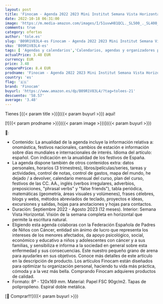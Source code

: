 ```yaml
---
layout: post
title: 'Finocam - Agenda 2022 2023 Mini Institut Semana Vista Horizontal Septiembre 2022 - Agosto 2023  12 meses  Libre Español'
date: 2022-10-18 06:31:00
image: 'https://m.media-amazon.com/images/I/51uvwH81QCL._SL500_._SL400_.jpg'
comments: true
category: ofertas
author: 'tole.es'
slug: 'B09R1V83L4-es Finocam - Agenda 2022 2023 Mini Institut Semana Vista...'
sku: 'B09R1V83L4-es'
tags: [ 'Agendas y calendarios','Calendarios, agendas y organizadores personales','Oficina y papelería','finocam','🇪🇸', ]
actualPrice: 3.48 EUR
currency: EUR
price: 3.48
comparePrice: 8.4 EUR
prodname: 'Finocam - Agenda 2022 2023 Mini Institut Semana Vista Horizontal Septiembre 2022 - Agosto 2023  12 meses  Libre Español'
country: 'es'
flag: '🇪🇸'
brand: 'Finocam'
buyurl: 'https://www.amazon.es/dp/B09R1V83L4/?tag=tolees-21'
descuento: '58.57'
average: '3.48'
---
```


Tienes [{{< param title >}}]({{< param buyurl >}}) aqui!

[![{{< param prodname >}}]({{< param image >}})]({{< param buyurl >}})

🔎:

- Contenido: La anualidad de la agenda incluye la información relativa a: onomástica, festivos nacionales, cambios de estación e información sobre días mundiales e internacionales de interés. Idioma del artículo: español. Con indicación en la anualidad de los festivos de España.
- La agenda dispone también de otros contenidos extra: datos personales, horarios (3 trimestres), libros/películas/series, tareas y actividades, control de notas, control de gastos, mapa del mundo, he dejado / a devolver, calendario mensual del curso, plan del curso, festivos de las CC. AA., inglés (verbos irregulares, adverbios, preposiciones, "phrasal verbs" y "false friends"), tabla periódica, matemáticas (geometría, áreas visuales y volúmenes), frases célebres, blogs y webs, métodos abreviados de teclado, proyectos e ideas, excursiones y salidas, hojas para anotaciones y hojas para contactos.
- Duración: Septiembre 2022 - Agosto 2023 (12 meses). Interior: Semana Vista Horizontal. Visión de la semana completa en horizontal que permite la escritura natural.
- Eligiendo esta agenda colaboras con la Federación Española de Padres de Niños con Cáncer, entidad sin ánimo de lucro que representa los intereses de los menores afectados, da apoyo psicológico, social, económico y educativo a niños y adolescentes con cáncer y a sus familias, y sensibiliza e informa a la sociedad en general sobre esta enfermedad y sus consecuencias. Este nuestro pequeño grano de arena para ayudarles en sus objetivos. Conoce más detalles de este artículo en la descripción de producto. Los artículos Finocam están diseñados para optimizar tu organización personal, haciendo tu vida más práctica, cómoda y a la vez más bella. Comprando Finocam adquieres productos de calidad.
- Formato: 8º - 120x169 mm. Material: Papel FSC 90gr/m2. Tapas de polipropileno. Espiral doble metálica.

[🛒 Comprar!!!]({{< param buyurl >}})
